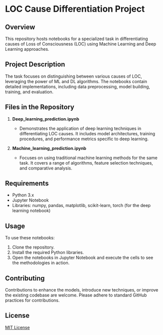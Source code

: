 # LOC Cause Differentiation Project

## Overview
This repository hosts notebooks for a specialized task in differentiating causes of Loss of Consciousness (LOC) using Machine Learning and Deep Learning approaches.

## Project Description
The task focuses on distinguishing between various causes of LOC, leveraging the power of ML and DL algorithms. The notebooks contain detailed implementations, including data preprocessing, model building, training, and evaluation.

## Files in the Repository

1. **Deep_learning_prediction.ipynb**
   - Demonstrates the application of deep learning techniques in differentiating LOC causes. It includes model architectures, training procedures, and performance metrics specific to deep learning.

2. **Machine_learning_prediction.ipynb**
   - Focuses on using traditional machine learning methods for the same task. It covers a range of algorithms, feature selection techniques, and comparative analysis.

## Requirements
- Python 3.x
- Jupyter Notebook
- Libraries: numpy, pandas, matplotlib, scikit-learn, torch (for the deep learning notebook)

## Usage
To use these notebooks:
1. Clone the repository.
2. Install the required Python libraries.
3. Open the notebooks in Jupyter Notebook and execute the cells to see the methodologies in action.

## Contributing
Contributions to enhance the models, introduce new techniques, or improve the existing codebase are welcome. Please adhere to standard GitHub practices for contributions.

## License
[MIT License](LICENSE)

